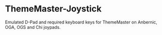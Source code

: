 # ThemeMaster-Joystick
Emulated D-Pad and required keyboard keys for ThemeMaster on Anbernic, OGA, OGS and Chi joypads.
